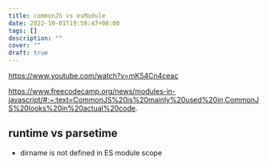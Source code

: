```yaml
---
title: commonJS vs esModule
date: 2022-10-01T19:58:47+08:00
tags: []
description: ""
cover: ""
draft: true
---
```



https://www.youtube.com/watch?v=mK54Cn4ceac

https://www.freecodecamp.org/news/modules-in-javascript/#:~:text=CommonJS%20is%20mainly%20used%20in,CommonJS%20looks%20in%20actual%20code.

## runtime vs parsetime




- dirname is not defined in ES module scope
